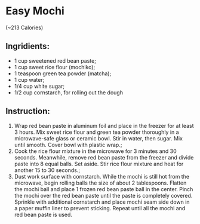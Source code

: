 # Easy Mochi 
(~213  Calories)

## Ingridients:  
- 1 cup sweetened red bean paste;  
- 1 cup sweet rice flour (mochiko);  
- 1 teaspoon green tea powder (matcha);  
- 1 cup water;  
- 1/4 cup white sugar;  
- 1/2 cup cornstarch, for rolling out the dough

## Instruction:  
1. Wrap red bean paste in aluminum foil and place in the freezer for at least 3 hours. Mix sweet rice flour and green tea powder thoroughly in a microwave-safe glass or ceramic bowl. Stir in water, then sugar. Mix until smooth. Cover bowl with plastic wrap.;  
2. Cook the rice flour mixture in the microwave for 3 minutes and 30 seconds. Meanwhile, remove red bean paste from the freezer and divide paste into 8 equal balls. Set aside. Stir rice flour mixture and heat for another 15 to 30 seconds.;  
3. Dust work surface with cornstarch. While the mochi is still hot from the microwave, begin rolling balls the size of about 2 tablespoons. Flatten the mochi ball and place 1 frozen red bean paste ball in the center. Pinch the mochi over the red bean paste until the paste is completely covered. Sprinkle with additional cornstarch and place mochi seam side down in a paper muffin liner to prevent sticking. Repeat until all the mochi and red bean paste is used.

